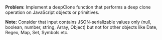 **Problem:** Implement a deepClone function that performs a deep clone operation on JavaScript objects or primitives.

**Note:** Consider that input contains JSON-serializable values only (null, boolean, number, string, Array, Object) but not for other objects like Date, Regex, Map, Set, Symbols etc.